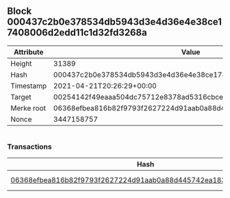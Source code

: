 ## Block 000437c2b0e378534db5943d3e4d36e4e38ce17408006d2edd11c1d32fd3268a

Attribute | Value
--- | ---
Height | 31389
Hash | 000437c2b0e378534db5943d3e4d36e4e38ce17408006d2edd11c1d32fd3268a
Timestamp | 2021-04-21T20:26:29+00:00
Target | 00254142f49eaaa504dc75712e8378ad5316cbcead634704b3734b6271167cc4
Merke root | 06368efbea816b82f9793f2627224d91aab0a88d445742ea1836c9a6921aedcd
Nonce | 3447158757

```

```

### Transactions

Hash | Amount
--- | ---
[06368efbea816b82f9793f2627224d91aab0a88d445742ea1836c9a6921aedcd](06368efbea816b82f9793f2627224d91aab0a88d445742ea1836c9a6921aedcd.md) | 10.00000000 SKEPTI 
